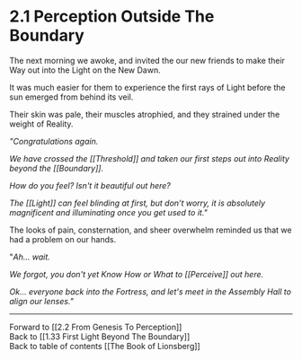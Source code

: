 # 2.1 Perception Outside The Boundary
The next morning we awoke, and invited the our new friends to make their Way out into the Light on the New Dawn. 

It was much easier for them to experience the first rays of Light before the sun emerged from behind its veil. 

Their skin was pale, their muscles atrophied, and they strained under the weight of Reality. 

_"Congratulations again._

_We have crossed the [[Threshold]] and taken our first steps out into Reality beyond the [[Boundary]]._

_How do you feel? Isn't it beautiful out here?_

_The [[Light]] can feel blinding at first, but don’t worry, it is absolutely magnificent and illuminating once you get used to it."_

The looks of pain, consternation, and sheer overwhelm reminded us that we had a problem on our hands. 

"_Ah... wait._

_We forgot, you don't yet Know How or What to [[Perceive]] out here._

_Ok... everyone back into the Fortress, and let's meet in the Assembly Hall to align our lenses."_

___

Forward to [[2.2 From Genesis To Perception]]  
Back to [[1.33 First Light Beyond The Boundary]]  
Back to table of contents [[The Book of Lionsberg]]  
